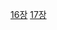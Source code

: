 [16장](https://github.com/sosoYim/fe-dev-notes/blob/main/%EB%85%B8%ED%8A%B8%EC%A0%95%EB%A6%AC/%EA%B8%80/%EC%9E%90%EB%B0%94%EC%8A%A4%ED%81%AC%EB%A6%BD%ED%8A%B8%20%EC%99%84%EB%B2%BD%EA%B0%80%EC%9D%B4%EB%93%9C/16_%EB%85%B8%EB%93%9C%EC%99%80%20%EC%84%9C%EB%B2%84%20%EC%82%AC%EC%9D%B4%EB%93%9C%20%EC%9E%90%EB%B0%94%EC%8A%A4%ED%81%AC%EB%A6%BD%ED%8A%B8.md)
[17장](https://github.com/sosoYim/fe-dev-notes/blob/main/%EB%85%B8%ED%8A%B8%EC%A0%95%EB%A6%AC/%EA%B8%80/%EC%9E%90%EB%B0%94%EC%8A%A4%ED%81%AC%EB%A6%BD%ED%8A%B8%20%EC%99%84%EB%B2%BD%EA%B0%80%EC%9D%B4%EB%93%9C/17_%EC%9E%90%EB%B0%94%EC%8A%A4%ED%81%AC%EB%A6%BD%ED%8A%B8%20%EB%8F%84%EA%B5%AC%EC%99%80%20%ED%99%95%EC%9E%A5.md)
